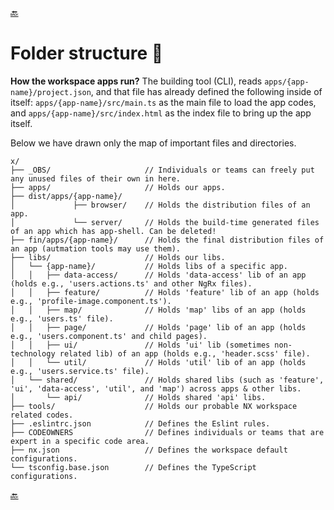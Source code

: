 [🔙](../../README.md#introduction)

# Folder structure 📁

**How the workspace apps run?** The building tool (CLI), reads `apps/{app-name}/project.json`, and that file has already defined the following inside of itself: `apps/{app-name}/src/main.ts` as the main file to load the app codes, and `apps/{app-name}/src/index.html` as the index file to bring up the app itself.

Below we have drawn only the map of important files and directories.

```
x/
├── _OBS/                     // Individuals or teams can freely put any unused files of their own in here.
├── apps/                     // Holds our apps.
├── dist/apps/{app-name}/
│             ├── browser/    // Holds the distribution files of an app.
│             └── server/     // Holds the build-time generated files of an app which has app-shell. Can be deleted!
├── fin/apps/{app-name}/      // Holds the final distribution files of an app (autmation tools may use them).
├── libs/                     // Holds our libs.
│   └── {app-name}/           // Holds libs of a specific app.
│   │   ├── data-access/      // Holds 'data-access' lib of an app (holds e.g., 'users.actions.ts' and other NgRx files).
│   │   ├── feature/          // Holds 'feature' lib of an app (holds e.g., 'profile-image.component.ts').
│   │   ├── map/              // Holds 'map' libs of an app (holds e.g., 'users.ts' file).
│   │   ├── page/             // Holds 'page' lib of an app (holds e.g., 'users.component.ts' and child pages).
│   │   ├── ui/               // Holds 'ui' lib (sometimes non-technology related lib) of an app (holds e.g., 'header.scss' file).
│   │   └── util/             // Holds 'util' lib of an app (holds e.g., 'users.service.ts' file).
│   └── shared/               // Holds shared libs (such as 'feature', 'ui', 'data-access', 'util', and 'map') across apps & other libs.
│       └── api/              // Holds shared 'api' libs.
├── tools/                    // Holds our probable NX workspace related codes.
├── .eslintrc.json            // Defines the Eslint rules.
├── CODEOWNERS                // Defines individuals or teams that are expert in a specific code area.
├── nx.json                   // Defines the workspace default configurations.
└── tsconfig.base.json        // Defines the TypeScript configurations.
```

[🔙](../../README.md#introduction)
